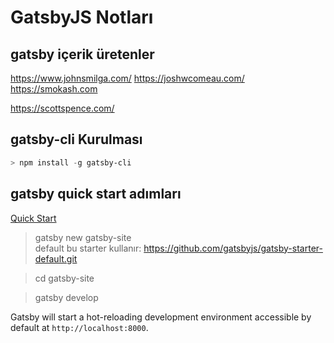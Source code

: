 
# GatsbyJS Notları

## gatsby içerik üretenler
https://www.johnsmilga.com/
https://joshwcomeau.com/
https://smokash.com

https://scottspence.com/

## gatsby-cli Kurulması
```powershell
> npm install -g gatsby-cli
```

## gatsby quick start adımları
[Quick Start](https://www.gatsbyjs.org/docs/quick-start/)

> gatsby new gatsby-site  
default bu starter kullanır: https://github.com/gatsbyjs/gatsby-starter-default.git

> cd gatsby-site

> gatsby develop

Gatsby will start a hot-reloading development environment accessible by default at `http://localhost:8000`.
